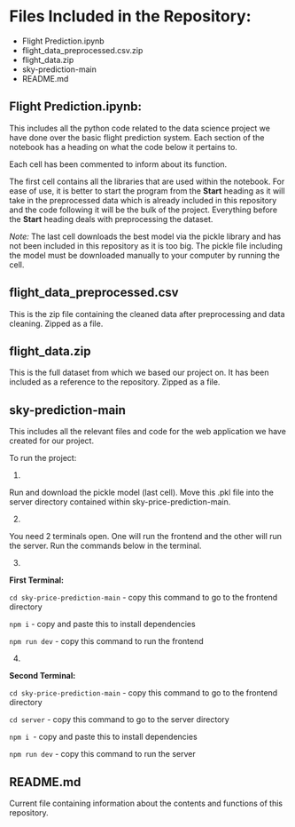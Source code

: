 # Files Included in the Repository: 
- Flight Prediction.ipynb
- flight_data_preprocessed.csv.zip
- flight_data.zip
- sky-prediction-main
- README.md

## Flight Prediction.ipynb: 

This includes all the python code related to the data science project we have done over the basic flight prediction system. Each section of the notebook has a heading on what the code below it pertains to. 

Each cell has been commented to inform about its function. 

The first cell contains all the libraries that are used within the notebook. 
For ease of use, it is better to start the program from the **Start** heading as it will take in the preprocessed data which is already included in this repository and the code following it will be the bulk of the project. Everything before the **Start** heading deals with preprocessing the dataset. 

*Note:* The last cell downloads the best model via the pickle library and has not been included in this repository as it is too big. The pickle file including the model must be downloaded manually to your computer by running the cell. 

## flight_data_preprocessed.csv

This is the zip file containing the cleaned data after preprocessing and data cleaning. Zipped as a file. 

## flight_data.zip

This is the full dataset from which we based our project on. It has been included as a reference to the repository. Zipped as a file. 

## sky-prediction-main

This includes all the relevant files and code for the web application we have created for our project. 

To run the project: 

1. 

Run and download the pickle model (last cell). Move this .pkl file into the server directory contained within sky-price-prediction-main.

2. 
You need 2 terminals open. One will run the frontend and the other will run the server. Run the commands below in the terminal. 

3. 
**First Terminal:**

`cd sky-price-prediction-main` - copy this command to go to the frontend directory

`npm i` - copy and paste this to install dependencies

`npm run dev` - copy this command to run the frontend

4. 
**Second Terminal:**

`cd sky-price-prediction-main` - copy this command to go to the frontend directory

`cd server` - copy this command to go to the server directory

`npm i `- copy and paste this to install dependencies

`npm run dev` - copy this command to run the server

## README.md

Current file containing information about the contents and functions of this repository. 



